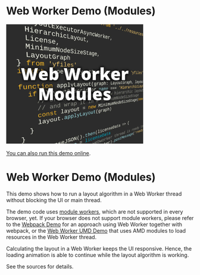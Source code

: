 # Web Worker Demo (Modules)

<img src="../../resources/image/webworkermodules.png" alt="demo-thumbnail" height="320"/>

[You can also run this demo online](https://live.yworks.com/demos/loading/webworker-modules/index.html).

# Web Worker Demo (Modules)

This demo shows how to run a layout algorithm in a Web Worker thread without blocking the UI or main thread.

The demo code uses [module workers](https://web.dev/module-workers/), which are not supported in every browser, yet. If your browser does not support module workers, please refer to the [Webpack Demo](../../loading/webpack/README.html) for an approach using Web Worker together with webpack, or the [Web Worker UMD Demo](../../loading/webworker-umd/index.html) that uses AMD modules to load resources in the Web Worker thread.

Calculating the layout in a Web Worker keeps the UI responsive. Hence, the loading animation is able to continue while the layout algorithm is working.

See the sources for details.
